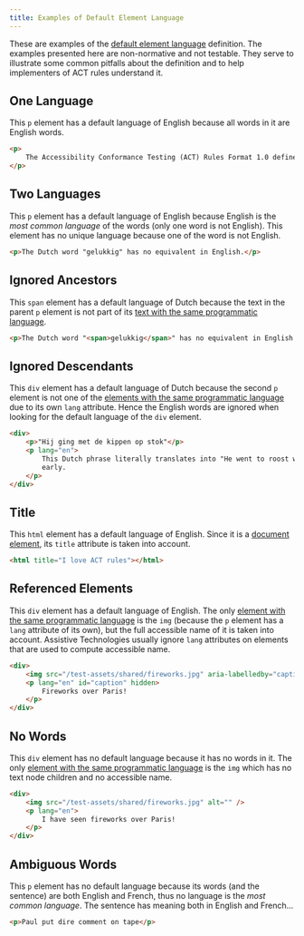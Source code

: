 ```yaml
---
title: Examples of Default Element Language
---
```


These are examples of the [default element language][] definition. The examples presented here are non-normative and not testable. They serve to illustrate some common pitfalls about the definition and to help implementers of ACT rules understand it.

## One Language

This `p` element has a default language of English because all words in it are English words.

```html
<p>
	The Accessibility Conformance Testing (ACT) Rules Format 1.0 defines a format for writing accessibility test rules.
</p>
```

## Two Languages

This `p` element has a default language of English because English is the _most common language_ of the words (only one word is not English). This element has no unique language because one of the word is not English.

```html
<p>The Dutch word "gelukkig" has no equivalent in English.</p>
```

## Ignored Ancestors

This `span` element has a default language of Dutch because the text in the parent `p` element is not part of its [text with the same programmatic language][].

```html
<p>The Dutch word "<span>gelukkig</span>" has no equivalent in English.</p>
```

## Ignored Descendants

This `div` element has a default language of Dutch because the second `p` element is not one of the [elements with the same programmatic language][] due to its own `lang` attribute. Hence the English words are ignored when looking for the default language of the `div` element.

```html
<div>
	<p>"Hij ging met de kippen op stok"</p>
	<p lang="en">
		This Dutch phrase literally translates into "He went to roost with the chickens", but it means that he went to bed
		early.
	</p>
</div>
```

## Title

This `html` element has a default language of English. Since it is a [document element][], its `title` attribute is taken into account.

```html
<html title="I love ACT rules"></html>
```

## Referenced Elements

This `div` element has a default language of English. The only [element with the same programmatic language][] is the `img` (because the `p` element has a `lang` attribute of its own), but the full accessible name of it is taken into account. Assistive Technologies usually ignore `lang` attributes on elements that are used to compute accessible name.

```html
<div>
	<img src="/test-assets/shared/fireworks.jpg" aria-labelledby="caption" />
	<p lang="en" id="caption" hidden>
		Fireworks over Paris!
	</p>
</div>
```

## No Words

This `div` element has no default language because it has no words in it. The only [element with the same programmatic language][] is the `img` which has no text node children and no accessible name.

```html
<div>
	<img src="/test-assets/shared/fireworks.jpg" alt="" />
	<p lang="en">
		I have seen fireworks over Paris!
	</p>
</div>
```

## Ambiguous Words

This `p` element has no default language because its words (and the sentence) are both English and French, thus no language is the _most common language_. The sentence has meaning both in English and French…

```html
<p>Paul put dire comment on tape</p>
```

[default element language]: /glossary/#element-language 'Definition of Default Element Language'
[document element]: https://dom.spec.whatwg.org/#document-element 'DOM definition of Document Element'
[element with the same programmatic language]: /glossary/#text-same-language 'Definition of Elements With the Same Programmatic Language'
[elements with the same programmatic language]: /glossary/#text-same-language 'Definition of Elements With the Same Programmatic Language'
[text with the same programmatic language]: /glossary/#text-same-language 'Definition of Text With the Same Programmatic Language'
